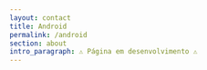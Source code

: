 ```yaml
---
layout: contact
title: Android
permalink: /android
section: about
intro_paragraph: ⚠️ Página em desenvolvimento ⚠️
---
```

